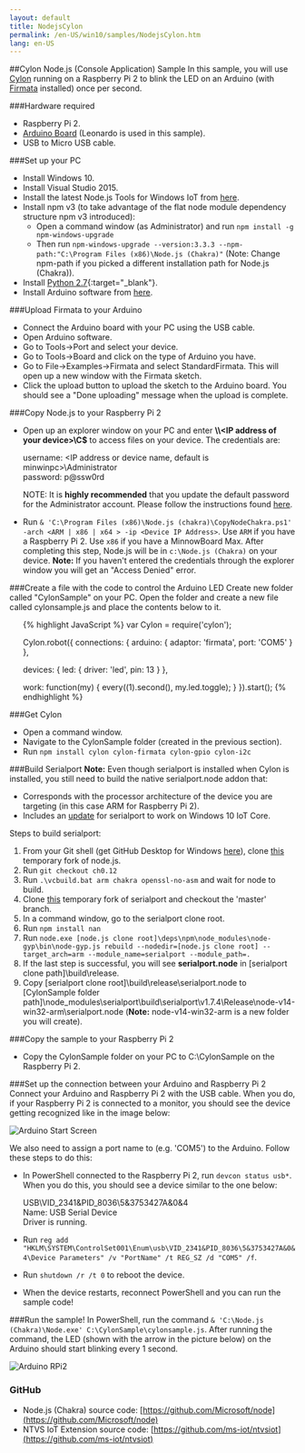 ```yaml
---
layout: default
title: NodejsCylon
permalink: /en-US/win10/samples/NodejsCylon.htm
lang: en-US
---
```


##Cylon Node.js (Console Application) Sample
In this sample, you will use [Cylon](https://www.npmjs.com/package/cylon) running on a Raspberry Pi 2 to blink the LED on an Arduino (with [Firmata](https://www.npmjs.com/package/firmata) installed) once per second.

###Hardware required
* Raspberry Pi 2.
* [Arduino Board](https://www.arduino.cc/en/main/products) (Leonardo is used in this sample).
* USB to Micro USB cable.

###Set up your PC
* Install Windows 10.
* Install Visual Studio 2015.
* Install the latest Node.js Tools for Windows IoT from [here](https://github.com/ms-iot/ntvsiot/releases).
* Install npm v3 (to take advantage of the flat node module dependency structure npm v3 introduced):
  * Open a command window (as Administrator) and run `npm install -g npm-windows-upgrade`
  * Then run `npm-windows-upgrade --version:3.3.3 --npm-path:"C:\Program Files (x86)\Node.js (Chakra)"` (Note: Change npm-path if you picked a different installation path for Node.js (Chakra)).
* Install [Python 2.7](https://www.python.org/downloads/){:target="_blank"}.
* Install Arduino software from [here](https://www.arduino.cc/en/Main/Software).


###Upload Firmata to your Arduino
* Connect the Arduino board with your PC using the USB cable.
* Open Arduino software.
* Go to Tools->Port and select your device.
* Go to Tools->Board and click on the type of Arduino you have.
* Go to File->Examples->Firmata and select StandardFirmata. This will open up a new window with the Firmata sketch.
* Click the upload button to upload the sketch to the Arduino board. You should see a "Done uploading" message when the upload is complete.


###Copy Node.js to your Raspberry Pi 2
* Open up an explorer window on your PC and enter **\\\\\<IP address of your device\>\\C$** to access files on your device. The credentials are:

   username: <IP address or device name, default is minwinpc>\Administrator  
   password: p@ssw0rd  

  NOTE: It is **highly recommended** that you update the default password for the Administrator account.  Please follow the instructions found [here]({{site.baseurl}}/{{page.lang}}/win10/samples/PowerShell.htm).  

* Run `& 'C:\Program Files (x86)\Node.js (chakra)\CopyNodeChakra.ps1' -arch <ARM | x86 | x64 > -ip <Device IP Address>`. Use `ARM` if you have a Raspberry Pi 2. Use `x86` if you have a MinnowBoard Max. 
  After completing this step, Node.js will be in `c:\Node.js (Chakra)` on your device. **Note:** If you haven't entered the credentials through the explorer window you will get an "Access Denied" error.


###Create a file with the code to control the Arduino LED
Create new folder called "CylonSample" on your PC. Open the folder and create a new file called cylonsample.js and place the contents below to it.
<UL>
{% highlight JavaScript %}
var Cylon = require('cylon');

Cylon.robot({
  connections: {
    arduino: { adaptor: 'firmata', port: 'COM5' }
  },

  devices: {
    led: { driver: 'led', pin: 13 }
  },

  work: function(my) {
    every((1).second(), my.led.toggle);
  }
}).start();
{% endhighlight %}
</UL>

###Get Cylon
* Open a command window.
* Navigate to the CylonSample folder (created in the previous section).
* Run `npm install cylon cylon-firmata cylon-gpio cylon-i2c`


###Build Serialport
**Note:** Even though serialport is installed when Cylon is installed, you still need to build the native serialport.node addon that:

* Corresponds with the processor architecture of the device you are targeting (in this case ARM for Raspberry Pi 2).
* Includes an [update](https://github.com/voodootikigod/node-serialport/pull/550) for serialport to work on Windows 10 IoT Core.

Steps to build serialport:

1. From your Git shell (get GitHub Desktop for Windows [here](https://desktop.github.com/)),  clone [this](https://github.com/Microsoft/node) temporary fork of node.js.
2. Run `git checkout ch0.12`
3. Run `.\vcbuild.bat arm chakra openssl-no-asm` and wait for node to build.
4. Clone [this](https://github.com/ms-iot/node-serialport) temporary fork of serialport and checkout the 'master' branch.
5. In a command window, go to the serialport clone root.
6. Run `npm install nan`
7. Run `node.exe [node.js clone root]\deps\npm\node_modules\node-gyp\bin\node-gyp.js rebuild --nodedir=[node.js clone root] --target_arch=arm --module_name=serialport --module_path=.`
8. If the last step is successful, you will see **serialport.node** in [serialport clone path]\build\release.
9. Copy [serialport clone root]\build\release\serialport.node to [CylonSample folder path]\node_modules\serialport\build\serialport\v1.7.4\Release\node-v14-win32-arm\serialport.node
  (**Note:** node-v14-win32-arm is a new folder you will create).


###Copy the sample to your Raspberry Pi 2
* Copy the CylonSample folder on your PC to C:\CylonSample on the Raspberry Pi 2.


###Set up the connection between your Arduino and Raspberry Pi 2
Connect your Arduino and Raspberry Pi 2 with the USB cable. When you do, if your Raspberry Pi 2 is connected to a monitor, 
you should see the device getting recognized like in the image below:

![Arduino Start Screen]({{site.baseurl}}/Resources/images/Nodejs/arduino-startscreen.jpg)

We also need to assign a port name to (e.g. 'COM5') to the Arduino. Follow these steps to do this:

* In PowerShell connected to the Raspberry Pi 2, run `devcon status usb*`. When you do this, you should see a device similar to the one below:

   USB\VID_2341&PID_8036\5&3753427A&0&4  
   Name: USB Serial Device  
   Driver is running.
* Run `reg add "HKLM\SYSTEM\ControlSet001\Enum\usb\VID_2341&PID_8036\5&3753427A&0&4\Device Parameters" /v "PortName" /t REG_SZ /d "COM5" /f`.
* Run `shutdown /r /t 0` to reboot the device.
* When the device restarts, reconnect PowerShell and you can run the sample code!


###Run the sample!
In PowerShell, run the command `& 'C:\Node.js (Chakra)\Node.exe' C:\CylonSample\cylonsample.js`.
After running the command, the LED (shown with the arrow in the picture below) on the Arduino should start blinking every 1 second.

![Arduino RPi2]({{site.baseurl}}/Resources/images/Nodejs/arduino-rpi2.jpg)


### GitHub
* Node.js (Chakra) source code: [https://github.com/Microsoft/node](https://github.com/Microsoft/node)
* NTVS IoT Extension source code: [https://github.com/ms-iot/ntvsiot](https://github.com/ms-iot/ntvsiot)
